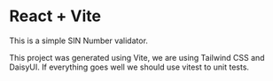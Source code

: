 # React + Vite

This is a simple SIN Number validator.

This project was generated using Vite, we are using Tailwind CSS and DaisyUI.
If everything goes well we should use vitest to unit tests.
